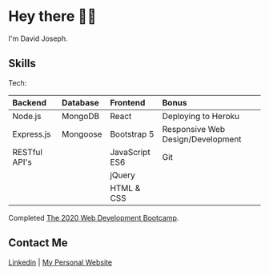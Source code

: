 # Hey there 👋👀

I'm David Joseph.

## Skills

Tech:

| **Backend**   | **Database** | **Frontend**   | **Bonus**                         |
| :------------ | :----------- | :------------- | :-------------------------------- |
| Node.js       | MongoDB      | React          | Deploying to Heroku               |
| Express.js    | Mongoose     | Bootstrap 5    | Responsive Web Design/Development |
| RESTful API's |              | JavaScript ES6 | Git                               |
|               |              | jQuery         |                                   |
|               |              | HTML & CSS     |                                   |

Completed [The 2020 Web Development Bootcamp](https://www.udemy.com/course/the-complete-web-development-bootcamp/).

## Contact Me

[Linkedin](https://www.linkedin.com/in/david-joseph-75a7b71b5/) | [My Personal Website](https://deej4y.github.io/DEEJ4Y/)

